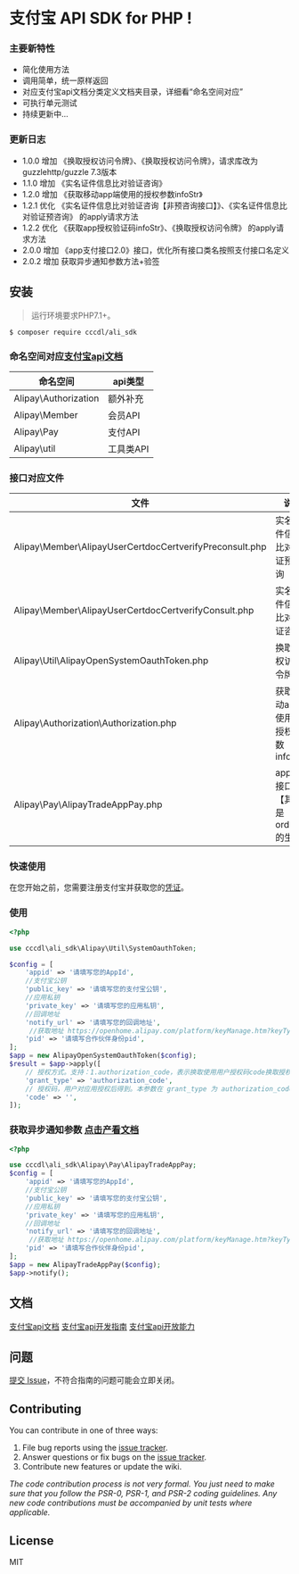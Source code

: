 # 支付宝 API SDK for PHP  !

### 主要新特性

* 简化使用方法
* 调用简单，统一原样返回
* 对应支付宝api文档分类定义文档夹目录，详细看“命名空间对应”
* 可执行单元测试
* 持续更新中...

### 更新日志

- 1.0.0 增加 《换取授权访问令牌》、《换取授权访问令牌》，请求库改为 guzzlehttp/guzzle 7.3版本
- 1.1.0 增加 《实名证件信息比对验证咨询》
- 1.2.0 增加 《获取移动app端使用的授权参数infoStr》
- 1.2.1 优化 《实名证件信息比对验证咨询【非预咨询接口】》、《实名证件信息比对验证预咨询》 的apply请求方法
- 1.2.2 优化 《获取app授权验证码infoStr》、《换取授权访问令牌》 的apply请求方法
- 2.0.0 增加 《app支付接口2.0》接口，优化所有接口类名按照支付接口名定义
- 2.0.2 增加 获取异步通知参数方法+验签

## 安装

> 运行环境要求PHP7.1+。

```shell
$ composer require cccdl/ali_sdk
```

### 命名空间对应[支付宝api文档](https://opendocs.alipay.com/apis)

| 命名空间|api类型|
| ------------------|------------|
| Alipay\Authorization|额外补充|
| Alipay\Member|会员API|
| Alipay\Pay|支付API|
| Alipay\util|工具类API|

### 接口对应文件

| 文件|说明|
| -------------------|------------|
| Alipay\Member\AlipayUserCertdocCertverifyPreconsult.php|实名证件信息比对验证预咨询|
| Alipay\Member\AlipayUserCertdocCertverifyConsult.php|实名证件信息比对验证咨询|
| Alipay\Util\AlipayOpenSystemOauthToken.php|换取授权访问令牌|
| Alipay\Authorization\Authorization.php|获取移动app端使用的授权参数infoStr|
| Alipay\Pay\AlipayTradeAppPay.php|app支付接口2.0【其实是orderStr的生成】|

### 快速使用

在您开始之前，您需要注册支付宝并获取您的[凭证](https://opendocs.alipay.com/apis/api_9/alipay.system.oauth.token)。

### 使用

```php
<?php

use cccdl\ali_sdk\Alipay\Util\SystemOauthToken;

$config = [
    'appid' => '请填写您的AppId',
    //支付宝公钥
    'public_key' => '请填写您的支付宝公钥',
    //应用私钥
    'private_key' => '请填写您的应用私钥',
    //回调地址
    'notify_url' => '请填写您的回调地址',
     //获取地址 https://openhome.alipay.com/platform/keyManage.htm?keyType=partner 合作伙伴身份pid
    'pid' => '请填写合作伙伴身份pid',
];
$app = new AlipayOpenSystemOauthToken($config);
$result = $app->apply([
    // 授权方式。支持：1.authorization_code，表示换取使用用户授权码code换取授权令牌access_token。 2.refresh_token，表示使用refresh_token刷新获取新授权令牌。
    'grant_type' => 'authorization_code',
    // 授权码，用户对应用授权后得到。本参数在 grant_type 为 authorization_code 时必填；为 refresh_token 时不填。
    'code' => '',
]);
```

### 获取异步通知参数 [点击产看文档](https://opendocs.alipay.com/open/204/105301#%E5%BC%82%E6%AD%A5%E8%BF%94%E5%9B%9E%E7%BB%93%E6%9E%9C%E7%9A%84%E9%AA%8C%E7%AD%BE)

```php
<?php

use cccdl\ali_sdk\Alipay\Pay\AlipayTradeAppPay;
$config = [
    'appid' => '请填写您的AppId',
    //支付宝公钥
    'public_key' => '请填写您的支付宝公钥',
    //应用私钥
    'private_key' => '请填写您的应用私钥',
    //回调地址
    'notify_url' => '请填写您的回调地址',
     //获取地址 https://openhome.alipay.com/platform/keyManage.htm?keyType=partner 合作伙伴身份pid
    'pid' => '请填写合作伙伴身份pid',
];
$app = new AlipayTradeAppPay($config);
$app->notify();
```

## 文档

[支付宝api文档](https://opendocs.alipay.com/apis)
[支付宝api开发指南](https://opendocs.alipay.com/open/200)
[支付宝api开放能力](https://opendocs.alipay.com/apis/01da3s)

## 问题

[提交 Issue](https://github.com/cccdl/ali_sdk/issues)，不符合指南的问题可能会立即关闭。

## Contributing

You can contribute in one of three ways:

1. File bug reports using the [issue tracker](https://github.com/cccdl/ali_sdk/issues).
2. Answer questions or fix bugs on the [issue tracker](https://github.com/cccdl/ali_sdk/issues).
3. Contribute new features or update the wiki.

_The code contribution process is not very formal. You just need to make sure that you follow the PSR-0, PSR-1, and
PSR-2 coding guidelines. Any new code contributions must be accompanied by unit tests where applicable._

## License

MIT
